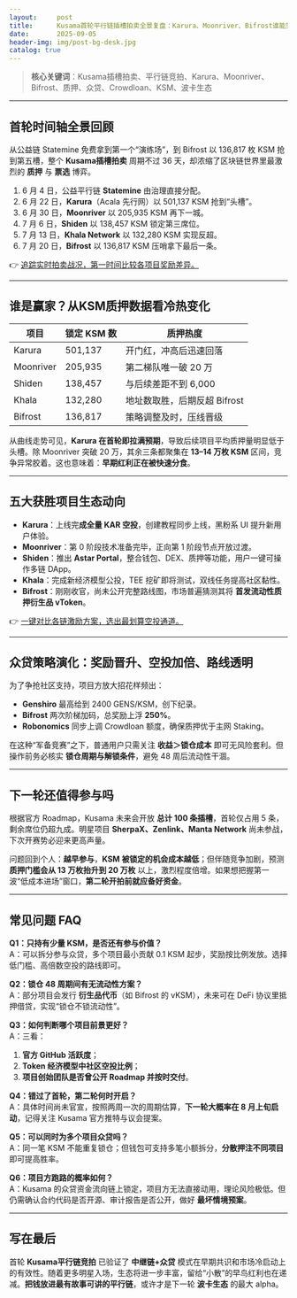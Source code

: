 ```yaml
---
layout:     post
title:      Kusama首轮平行链插槽拍卖全景复盘：Karura、Moonriver、Bifrost谁能笑到最后？
date:       2025-09-05
header-img: img/post-bg-desk.jpg
catalog: true
---
```


> **核心关键词**：Kusama插槽拍卖、平行链竞拍、Karura、Moonriver、Bifrost、质押、众贷、Crowdloan、KSM、波卡生态

---

## 首轮时间轴全景回顾  
从公益链 Statemine 免费拿到第一个“演练场”，到 Bifrost 以 136,817 枚 KSM 抢到第五槽，整个 **Kusama插槽拍卖** 周期不过 36 天，却浓缩了区块链世界里最激烈的 **质押** 与 **票选** 博弈。

1. 6 月 4 日，公益平行链 **Statemine** 由治理直接分配。
2. 6 月 22 日，**Karura**（Acala 先行网）以 501,137 KSM 抢到“头槽”。
3. 6 月 30 日，**Moonriver** 以 205,935 KSM 再下一城。
4. 7 月 6 日，**Shiden** 以 138,457 KSM 锁定第三席位。
5. 7 月 13 日，**Khala Network** 以 132,280 KSM 实现反超。
6. 7 月 20 日，**Bifrost** 以 136,817 KSM 压哨拿下最后一条。

👉 [追踪实时拍卖战况，第一时间比较各项目奖励差异。](https://okxdog.com/)

---

## 谁是赢家？从KSM质押数据看冷热变化  
| 项目 | 锁定 KSM 数 | 质押热度 |
|---|---|---|
| Karura | 501,137 | 开门红，冲高后迅速回落 |
| Moonriver | 205,935 | 第二梯队唯一破 20 万 |
| Shiden | 138,457 | 与后续差距不到 6,000 |
| Khala | 132,280 | 地址数取胜，后期反超 Bifrost |
| Bifrost | 136,817 | 策略调整及时，压线晋级 |

从曲线走势可见，**Karura 在首轮即拉满预期**，导致后续项目平均质押量明显低于头槽。除 Moonriver 突破 20 万，其余三条都聚集在 **13–14 万枚 KSM** 区间，竞争异常胶着。这也意味着：**早期红利正在被快速分食**。

---

## 五大获胜项目生态动向  
- **Karura**：上线完**成全量 KAR 空投**，创建教程同步上线，黑粉系 UI 提升新用户体验。
- **Moonriver**：第 0 阶段技术准备完毕，正向第 1 阶段节点开放过渡。
- **Shiden**：推出 **Astar Portal**，整合钱包、DEX、质押等功能，用户一键可操作多链 DApp。
- **Khala**：完成新经济模型公投，TEE 挖矿即将测试，双线任务提高社区黏性。
- **Bifrost**：刚刚收官，尚未公开完整路线图，市场普遍猜测其将 **首发流动性质押衍生品 vToken**。

👉 [一键对比各链激励方案，选出最划算空投通道。](https://okxdog.com/)

---

## 众贷策略演化：奖励晋升、空投加倍、路线透明  
为了争抢社区支持，项目方放大招花样频出：

- **Genshiro** 最高给到 2400 GENS/KSM，创下纪录。  
- **Bifrost** 两次阶梯加码，总奖励上浮 **250%**。  
- **Robonomics** 同步上调 Crowdloan 额度，确保质押优于主网 Staking。  

在这种“军备竞赛”之下，普通用户只需关注 **收益＞锁仓成本** 即可无风险套利。但操作前务必核实 **锁仓周期与解锁条件**，避免 48 周后流动性干涸。

---

## 下一轮还值得参与吗  
根据官方 Roadmap，Kusama 未来会开放 **总计 100 条插槽**，首轮仅占用 5 条，剩余席位仍超九成。明星项目 **SherpaX、Zenlink、Manta Network** 尚未参战，下次开赛势必迎来更高声量。

问题回到个人：**越早参与**，**KSM 被锁定的机会成本越低**；但伴随竞争加剧，预测 **质押门槛会从 13 万枚抬升到 20 万枚** 以上，激烈程度倍增。如果想把握第一波“低成本进场”窗口，**第二轮开拍前就应备好资金**。

---

## 常见问题 FAQ  

**Q1：只持有少量 KSM，是否还有参与价值？**  
A：可以拆分参与众贷，多个项目最小贡献 0.1 KSM 起步，奖励按比例发放。选择低门槛、高倍数空投的路线即可。

**Q2：锁仓 48 周期间有无流动性方案？**  
A：部分项目会发行 **衍生品代币**（如 Bifrost 的 vKSM），未来可在 DeFi 协议里抵押借贷，实现“锁仓不锁流动性”。

**Q3：如何判断哪个项目前景更好？**  
A：三看：  
1. **官方 GitHub 活跃度**；  
2. **Token 经济模型中社区空投比例**；  
3. **项目创始团队是否曾公开 Roadmap 并按时交付**。

**Q4：错过了首轮，第二轮何时开启？**  
A：具体时间尚未官宣，按照两周一次的周期估算，**下一轮大概率在 8 月上旬启动**，记得关注 Kusama 官方推特与议会提案。

**Q5：可以同时为多个项目众贷吗？**  
A：同一笔 KSM 不能重复锁仓；但钱包可支持多笔小额拆分，**分散押注不同项目**即可提高胜率。

**Q6：项目方跑路的概率如何？**  
A：Kusama 的众贷资金流向链上锁定，项目方无法直接动用，理论风险极低。但仍需确认合约代码是否开源、审计报告是否公开，做好 **最坏情境预案**。

---

## 写在最后  
首轮 **Kusama平行链竞拍** 已验证了 **中继链+众贷** 模式在早期共识和市场冷启动上的有效性。随着更多明星入场，生态将进一步丰富，留给“小散”的早鸟红利也在递减。**把钱放进最有故事可讲的平行链**，或许才是下一轮 **波卡生态** 的最大 alpha。